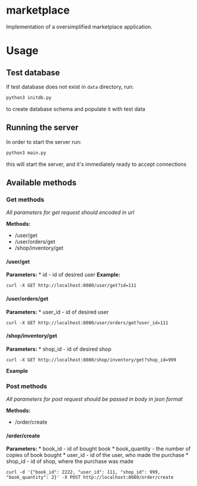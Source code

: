 # marketplace
Implementation of a oversimplified marketplace application.

# Usage
## Test database
If test database does not exist in `data` directory, run:
```sh
python3 initdb.py
```
to create database schema and populate it with test data

## Running the server
In order to start the server run:
```sh
python3 main.py
```
this will start the server, and it's immediately ready to accept connections

## Available methods
### Get methods
*All parameters for get request should encoded in url*

**Methods:**
* /user/get
* /user/orders/get
* /shop/inventory/get

#### /user/get
**Parameters:**
    * id - id of desired user
**Example:**
```
curl -X GET http://localhost:8080/user/get?id=111
```

#### /user/orders/get
**Parameters:**
    * user\_id - id of desired user
```
curl -X GET http://localhost:8080/user/orders/get?user_id=111
```

#### /shop/inventory/get
**Parameters:**
    * shop\_id - id of desired shop
```
curl -X GET http://localhost:8080/shop/inventory/get?shop_id=999
```

**Example**

### Post methods
*All parameters for post request should be passed in body in json format*

**Methods:**
* /order/create

#### /order/create
**Parameters:**
    * book\_id - id of bought book
    * book\_quantity - the number of copies of book bought
    * user\_id - id of the user, who made the purchase
    * shop\_id - id of shop, where the purchase was made
```
curl -d '{"book_id": 2222, "user_id": 111, "shop_id": 999, "book_quantity": 2}' -X POST http://localhost:8080/order/create
```
